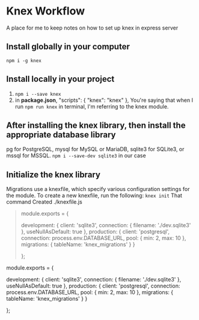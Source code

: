# Knex Workflow
A place for me to keep notes on how to set up knex in express server

## Install globally in your computer
`npm i -g knex`

## Install locally in your project
1. `npm i --save knex` 
2. in **package.json**, "scripts": {
    "knex": "knex"
  },
  You're saying that when I run `npm run knex` in terminal, I'm referring to the knex module.

## After installing the knex library, then install the appropriate database library
pg for PostgreSQL, mysql for MySQL or MariaDB, sqlite3 for SQLite3, or mssql for MSSQL.
`npm i --save-dev sqlite3` in our case

## Initialize the knex library
Migrations use a knexfile, which specify various configuration settings for the module. To create a new knexfile, run the following:
`knex init`
That command Created ./knexfile.js
> module.exports = {
>
>  development: {
>    client: 'sqlite3',
>    connection: {
>      filename: './dev.sqlite3'
>    },
>    useNullAsDefault: true
>  },
>  production: {
>    client: 'postgresql',
>    connection: process.env.DATABASE_URL,
>    pool: {
>      min: 2,
>      max: 10
>    },
>    migrations: {
>      tableName: 'knex_migrations'
>    }
>  }
>
>};

module.exports = {

  development: {
    client: 'sqlite3',
    connection: {
      filename: './dev.sqlite3'
    },
    useNullAsDefault: true
  },
  production: {
    client: 'postgresql',
    connection: process.env.DATABASE_URL,
    pool: {
      min: 2,
      max: 10
    },
    migrations: {
      tableName: 'knex_migrations'
    }
  }

};
